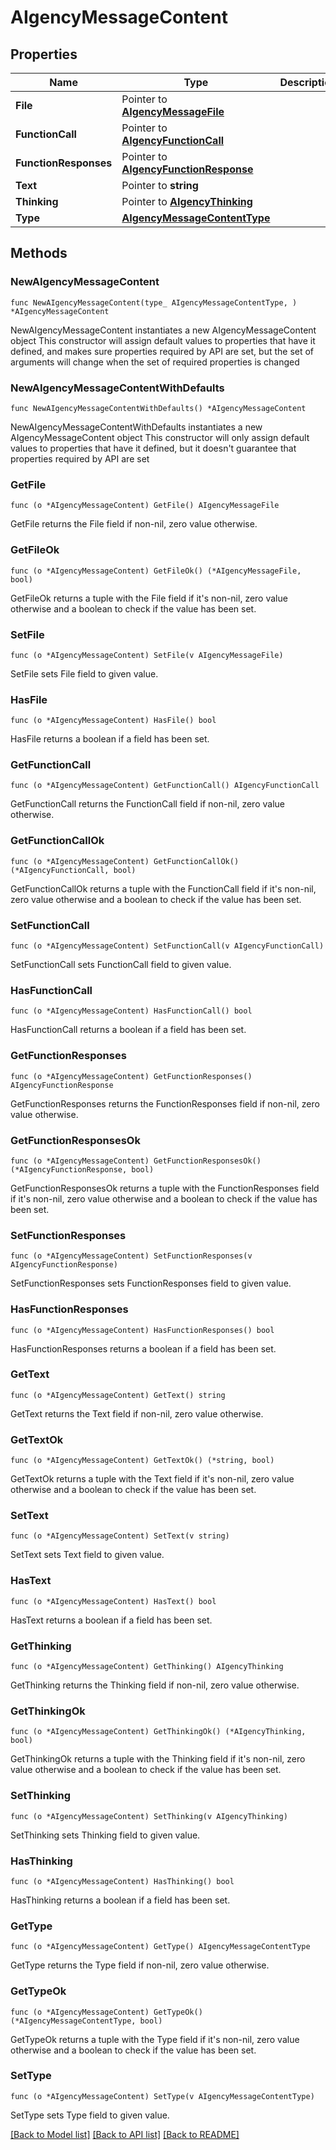 # AIgencyMessageContent

## Properties

Name | Type | Description | Notes
------------ | ------------- | ------------- | -------------
**File** | Pointer to [**AIgencyMessageFile**](AIgencyMessageFile.md) |  | [optional] 
**FunctionCall** | Pointer to [**AIgencyFunctionCall**](AIgencyFunctionCall.md) |  | [optional] 
**FunctionResponses** | Pointer to [**AIgencyFunctionResponse**](AIgencyFunctionResponse.md) |  | [optional] 
**Text** | Pointer to **string** |  | [optional] 
**Thinking** | Pointer to [**AIgencyThinking**](AIgencyThinking.md) |  | [optional] 
**Type** | [**AIgencyMessageContentType**](AIgencyMessageContentType.md) |  | 

## Methods

### NewAIgencyMessageContent

`func NewAIgencyMessageContent(type_ AIgencyMessageContentType, ) *AIgencyMessageContent`

NewAIgencyMessageContent instantiates a new AIgencyMessageContent object
This constructor will assign default values to properties that have it defined,
and makes sure properties required by API are set, but the set of arguments
will change when the set of required properties is changed

### NewAIgencyMessageContentWithDefaults

`func NewAIgencyMessageContentWithDefaults() *AIgencyMessageContent`

NewAIgencyMessageContentWithDefaults instantiates a new AIgencyMessageContent object
This constructor will only assign default values to properties that have it defined,
but it doesn't guarantee that properties required by API are set

### GetFile

`func (o *AIgencyMessageContent) GetFile() AIgencyMessageFile`

GetFile returns the File field if non-nil, zero value otherwise.

### GetFileOk

`func (o *AIgencyMessageContent) GetFileOk() (*AIgencyMessageFile, bool)`

GetFileOk returns a tuple with the File field if it's non-nil, zero value otherwise
and a boolean to check if the value has been set.

### SetFile

`func (o *AIgencyMessageContent) SetFile(v AIgencyMessageFile)`

SetFile sets File field to given value.

### HasFile

`func (o *AIgencyMessageContent) HasFile() bool`

HasFile returns a boolean if a field has been set.

### GetFunctionCall

`func (o *AIgencyMessageContent) GetFunctionCall() AIgencyFunctionCall`

GetFunctionCall returns the FunctionCall field if non-nil, zero value otherwise.

### GetFunctionCallOk

`func (o *AIgencyMessageContent) GetFunctionCallOk() (*AIgencyFunctionCall, bool)`

GetFunctionCallOk returns a tuple with the FunctionCall field if it's non-nil, zero value otherwise
and a boolean to check if the value has been set.

### SetFunctionCall

`func (o *AIgencyMessageContent) SetFunctionCall(v AIgencyFunctionCall)`

SetFunctionCall sets FunctionCall field to given value.

### HasFunctionCall

`func (o *AIgencyMessageContent) HasFunctionCall() bool`

HasFunctionCall returns a boolean if a field has been set.

### GetFunctionResponses

`func (o *AIgencyMessageContent) GetFunctionResponses() AIgencyFunctionResponse`

GetFunctionResponses returns the FunctionResponses field if non-nil, zero value otherwise.

### GetFunctionResponsesOk

`func (o *AIgencyMessageContent) GetFunctionResponsesOk() (*AIgencyFunctionResponse, bool)`

GetFunctionResponsesOk returns a tuple with the FunctionResponses field if it's non-nil, zero value otherwise
and a boolean to check if the value has been set.

### SetFunctionResponses

`func (o *AIgencyMessageContent) SetFunctionResponses(v AIgencyFunctionResponse)`

SetFunctionResponses sets FunctionResponses field to given value.

### HasFunctionResponses

`func (o *AIgencyMessageContent) HasFunctionResponses() bool`

HasFunctionResponses returns a boolean if a field has been set.

### GetText

`func (o *AIgencyMessageContent) GetText() string`

GetText returns the Text field if non-nil, zero value otherwise.

### GetTextOk

`func (o *AIgencyMessageContent) GetTextOk() (*string, bool)`

GetTextOk returns a tuple with the Text field if it's non-nil, zero value otherwise
and a boolean to check if the value has been set.

### SetText

`func (o *AIgencyMessageContent) SetText(v string)`

SetText sets Text field to given value.

### HasText

`func (o *AIgencyMessageContent) HasText() bool`

HasText returns a boolean if a field has been set.

### GetThinking

`func (o *AIgencyMessageContent) GetThinking() AIgencyThinking`

GetThinking returns the Thinking field if non-nil, zero value otherwise.

### GetThinkingOk

`func (o *AIgencyMessageContent) GetThinkingOk() (*AIgencyThinking, bool)`

GetThinkingOk returns a tuple with the Thinking field if it's non-nil, zero value otherwise
and a boolean to check if the value has been set.

### SetThinking

`func (o *AIgencyMessageContent) SetThinking(v AIgencyThinking)`

SetThinking sets Thinking field to given value.

### HasThinking

`func (o *AIgencyMessageContent) HasThinking() bool`

HasThinking returns a boolean if a field has been set.

### GetType

`func (o *AIgencyMessageContent) GetType() AIgencyMessageContentType`

GetType returns the Type field if non-nil, zero value otherwise.

### GetTypeOk

`func (o *AIgencyMessageContent) GetTypeOk() (*AIgencyMessageContentType, bool)`

GetTypeOk returns a tuple with the Type field if it's non-nil, zero value otherwise
and a boolean to check if the value has been set.

### SetType

`func (o *AIgencyMessageContent) SetType(v AIgencyMessageContentType)`

SetType sets Type field to given value.



[[Back to Model list]](../README.md#documentation-for-models) [[Back to API list]](../README.md#documentation-for-api-endpoints) [[Back to README]](../README.md)


